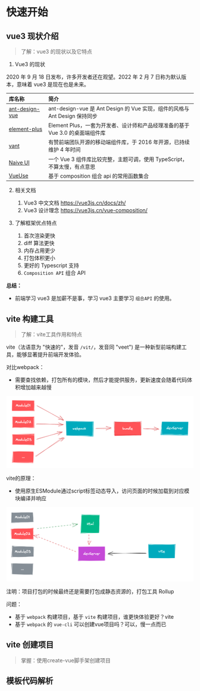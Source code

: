 # 快速开始

## vue3 现状介绍

> 了解：vue3 的现状以及它特点


1. Vue3 的现状

2020 年 9 月 18 日发布，许多开发者还在观望。2022 年 2 月 7 日称为默认版本，意味着 vue3 是现在也是未来。

| 库名称  | 简介 |
| :----| :----|
| [ant-design-vue](https://antdv.com/docs/vue/introduce-cn/) | ant-design-vue 是 Ant Design 的 Vue 实现，组件的风格与 Ant Design 保持同步    |
| [element-plus](https://antdv.com/docs/vue/introduce-cn/)   | Element Plus，一套为开发者、设计师和产品经理准备的基于 Vue 3.0 的桌面端组件库 |
| [vant](https://vant-contrib.gitee.io/vant/v3/#/zh-CN)      | 有赞前端团队开源的移动端组件库，于 2016 年开源，已持续维护 4 年时间           |
| [Naive UI](https://vant-contrib.gitee.io/vant/v3/#/zh-CN)  | 一个 Vue 3 组件库比较完整，主题可调，使用 TypeScript，不算太慢，有点意思      |
| [VueUse](https://vueuse.org/)                              | 基于 composition 组合 api 的常用函数集合                                      |

2. 相关文档

   1. Vue3 中文文档 https://vue3js.cn/docs/zh/
   2. Vue3 设计理念 https://vue3js.cn/vue-composition/

3. 了解框架优点特点
   1. 首次渲染更快
   2. diff 算法更快
   3. 内存占用更少
   4. 打包体积更小
   5. 更好的 Typescript 支持
   6. `Composition API` 组合 API

**总结：**

- 前端学习 vue3 是加薪不是事，学习 vue3 主要学习 `组合API` 的使用。



## vite 构建工具

> 了解：vite工具作用和特点

vite（法语意为 "快速的"，发音 `/vit/`，发音同 "veet") 是一种新型前端构建工具，能够显著提升前端开发体验。

对比webpack：
- 需要查找依赖，打包所有的模块，然后才能提供服务，更新速度会随着代码体积增加越来越慢

![image-20220711150331172](./images/image-20220711150331172.png)

vite的原理：
- 使用原生ESModule通过script标签动态导入，访问页面的时候加载到对应模块编译并响应

![image-20220711151009063](./images/image-20220711151009063.png)


注明：项目打包的时候最终还是需要打包成静态资源的，打包工具 Rollup


问题：

- 基于 `webpack` 构建项目，基于 `vite` 构建项目，谁更快体验更好？vite
- 基于 `webpack` 的 `vue-cli` 可以创建vue项目吗？可以，慢一点而已



## vite 创建项目

> 掌握：使用create-vue脚手架创建项目













## 模板代码解析
